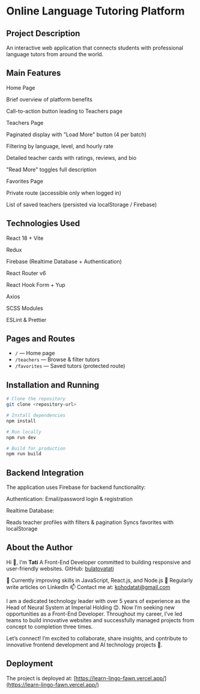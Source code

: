 # Online Language Tutoring Platform

## Project Description

An interactive web application that connects students with professional language tutors from around the world.

## Main Features

Home Page

Brief overview of platform benefits

Call-to-action button leading to Teachers page

Teachers Page

Paginated display with "Load More" button (4 per batch)

Filtering by language, level, and hourly rate

Detailed teacher cards with ratings, reviews, and bio

"Read More" toggles full description

Favorites Page

Private route (accessible only when logged in)

List of saved teachers (persisted via localStorage / Firebase)

## Technologies Used

React 18 + Vite

Redux

Firebase (Realtime Database + Authentication)

React Router v6

React Hook Form + Yup

Axios

SCSS Modules

ESLint & Prettier

## Pages and Routes

-   `/` — Home page
-   `/teachers` — Browse & filter tutors
-   `/favorites` — Saved tutors (protected route)

## Installation and Running

```bash
# Clone the repository
git clone <repository-url>

# Install dependencies
npm install

# Run locally
npm run dev

# Build for production
npm run build
```

## Backend Integration

The application uses Firebase for backend functionality:

Authentication: Email/password login & registration

Realtime Database:

Reads teacher profiles with filters & pagination Syncs favorites with localStorage

## About the Author

Hi 👋, I'm **Tati** A Front-End Developer committed to building responsive and user-friendly websites. GitHub: [bulatovatati](https://github.com/bulatovatati)

🌱 Currently improving skills in JavaScript, React.js, and Node.js 📝 Regularly write articles on LinkedIn 📫 Contact me at: [kohodatat@gmail.com](mailto:kohodatat@gmail.com)

I am a dedicated technology leader with over 5 years of experience as the Head of Neural System at Imperial Holding 😊. Now I’m seeking new opportunities as a Front-End Developer. Throughout my
career, I’ve led teams to build innovative websites and successfully managed projects from concept to completion three times.

Let’s connect! I’m excited to collaborate, share insights, and contribute to innovative frontend development and AI technology projects 🤝.

## Deployment

The project is deployed at: [https://learn-lingo-fawn.vercel.app/](https://learn-lingo-fawn.vercel.app/)
